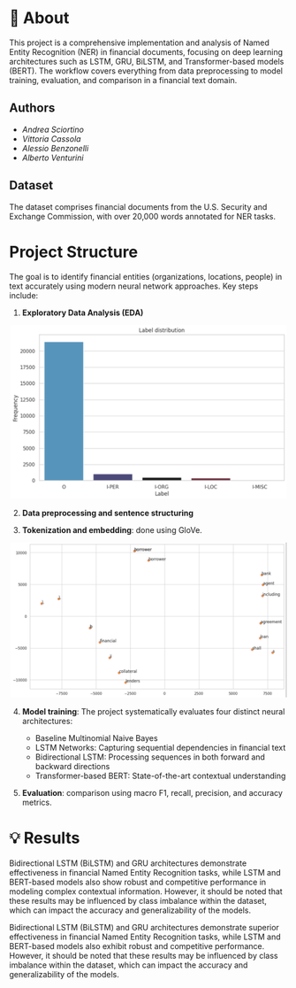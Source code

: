 #  📖 About

This project is a comprehensive implementation and analysis of Named Entity Recognition (NER) in financial documents, focusing on deep learning architectures such as LSTM, GRU, BiLSTM, and Transformer-based models (BERT). The workflow covers everything from data preprocessing to model training, evaluation, and comparison in a financial text domain.

## Authors

- *Andrea Sciortino*
- *Vittoria Cassola*
- *Alessio Benzonelli*
- *Alberto Venturini*
  
## Dataset
The dataset comprises financial documents from the U.S. Security and Exchange Commission, with over 20,000 words annotated for NER tasks. 

# Project Structure
The goal is to identify financial entities (organizations, locations, people) in text accurately using modern neural network approaches. Key steps include:

1. **Exploratory Data Analysis (EDA)**

<div align="center">
  <img src="images/eda1.png" alt="Description" width="500"/>
</div>

2. **Data preprocessing and sentence structuring**

3. **Tokenization and embedding**: done using GloVe.

<div align="center">
  <img src="images/embedding.png" alt="Description" width="500"/>
</div>

4. **Model training**: The project systematically evaluates four distinct neural architectures:
     - Baseline Multinomial Naive Bayes
     - LSTM Networks: Capturing sequential dependencies in financial text
     - Bidirectional LSTM: Processing sequences in both forward and backward directions
     - Transformer-based BERT: State-of-the-art contextual understanding

5. **Evaluation**: comparison using macro F1, recall, precision, and accuracy metrics.

# 💡 Results

Bidirectional LSTM (BiLSTM) and GRU architectures demonstrate effectiveness in financial Named Entity Recognition tasks, while LSTM and BERT-based models also show robust and competitive performance in modeling complex contextual information. However, it should be noted that these results may be influenced by class imbalance within the dataset, which can impact the accuracy and generalizability of the models.
























Bidirectional LSTM (BiLSTM) and GRU architectures demonstrate superior effectiveness in financial Named Entity Recognition tasks, while LSTM and BERT-based models also exhibit robust and competitive performance. However, it should be noted that these results may be influenced by class imbalance within the dataset, which can impact the accuracy and generalizability of the models.

